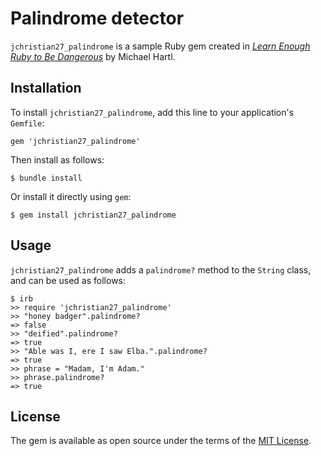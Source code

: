 # Palindrome detector

`jchristian27_palindrome` is a sample Ruby gem created in [*Learn Enough Ruby to Be Dangerous*](https://www.learnenough.com/ruby-tutorial) by Michael Hartl.

## Installation

To install `jchristian27_palindrome`, add this line to your application's `Gemfile`:

```
gem 'jchristian27_palindrome'
```

Then install as follows:

```
$ bundle install
```

Or install it directly using `gem`:

```
$ gem install jchristian27_palindrome
```

## Usage

`jchristian27_palindrome` adds a `palindrome?` method to the `String` class, and can be used as follows:

```
$ irb
>> require 'jchristian27_palindrome'
>> "honey badger".palindrome?
=> false
>> "deified".palindrome?
=> true
>> "Able was I, ere I saw Elba.".palindrome?
=> true
>> phrase = "Madam, I'm Adam."
>> phrase.palindrome?
=> true
```

## License

The gem is available as open source under the terms of the [MIT License](https://opensource.org/licenses/MIT).